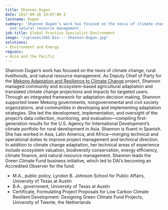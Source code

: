 ```yaml
---
title: Shannon Dugan
date: 2017-09-26 19:07:00 Z
lastname: Dugan
summary: 'Shannon Dugan’s work has focused on the nexis of climate change, rural livelihoods,
  and natural resource management. '
job-title: Global Practice Specialist-Environment
image: "/uploads/DAI-Bio----Shannon-Dugan.jpg"
solutions:
- Environment and Energy
regions:
- Asia and the Pacific
---
```


Shannon Dugan’s work has focused on the nexis of climate change, rural livelihoods, and natural resource management. As Deputy Chief of Party for the [Mekong Adaptation and Resilience to Climate Change](https://www.dai.com/our-work/projects/southeast-asia-mekong-adaptation-and-resilience-climate-change-arcc) project, Shannon managed community and ecosystem-based agricultural adaptation and translated climate change projections and impacts for targeted users. Through an integrated framework for adaptation decision making, Shannon supported lower Mekong governments, nongovernmental and civil society organizations, and communities in developing and implementing adaptation strategies. She led the development, implementation, and oversight of the project’s data collection, monitoring, and evaluation—compiling first-generation results for the U.S. Agency for International Development’s climate portfolio for rural development in Asia.
Shannon is fluent in Spanish. She has worked in Asia, Latin America, and Africa—merging technical and operational duties to improve project management and technical direction. In addition to climate change adaptation, her technical areas of experience include ecosystem valuation, biodiversity conservation, energy efficiency, climate finance, and natural resource management. Shannon leads the Green Climate Fund business initiative, which led to DAI’s becoming an Accredited Observer for the fund.

* M.A., public policy, Lyndon B. Johnson School for Public Affairs, University of Texas at Austin
* B.A., government, University of Texas at Austin
* Certificate, Formulating Project Proposals for Low Carbon Climate Resilient Development: Designing Green Climate Fund Projects, University of Twente, the Netherlands